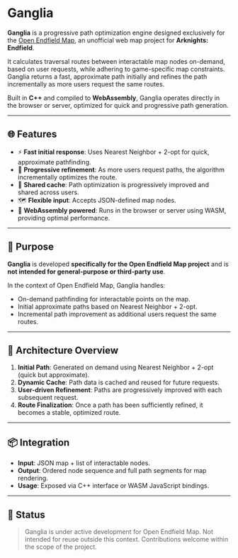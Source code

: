 # Ganglia

**Ganglia** is a progressive path optimization engine designed exclusively for the [Open Endfield Map](https://github.com/your-org/open-endfield-map), an unofficial web map project for **Arknights: Endfield**.

It calculates traversal routes between interactable map nodes on-demand, based on user requests, while adhering to game-specific map constraints. Ganglia returns a fast, approximate path initially and refines the path incrementally as more users request the same routes.

Built in **C++** and compiled to **WebAssembly**, Ganglia operates directly in the browser or server, optimized for quick and progressive path generation.

---

## 🌐 Features

- ⚡ **Fast initial response**: Uses Nearest Neighbor + 2-opt for quick, approximate pathfinding.
- 🔁 **Progressive refinement**: As more users request paths, the algorithm incrementally optimizes the route.
- 🧠 **Shared cache**: Path optimization is progressively improved and shared across users.
- 🗺️ **Flexible input**: Accepts JSON-defined map nodes.
- 🚀 **WebAssembly powered**: Runs in the browser or server using WASM, providing optimal performance.

---

## 🎯 Purpose

**Ganglia** is developed **specifically for the Open Endfield Map project** and is **not intended for general-purpose or third-party use**.

In the context of Open Endfield Map, Ganglia handles:
- On-demand pathfinding for interactable points on the map.
- Initial approximate paths based on Nearest Neighbor + 2-opt.
- Incremental path improvement as additional users request the same routes.

---

## 🔧 Architecture Overview

1. **Initial Path**: Generated on demand using Nearest Neighbor + 2-opt (quick but approximate).
2. **Dynamic Cache**: Path data is cached and reused for future requests.
3. **User-driven Refinement**: Paths are progressively improved with each subsequent request.
4. **Route Finalization**: Once a path has been sufficiently refined, it becomes a stable, optimized route.

---

## 📦 Integration

- **Input**: JSON map + list of interactable nodes.
- **Output**: Ordered node sequence and full path segments for map rendering.
- **Usage**: Exposed via C++ interface or WASM JavaScript bindings.

---

## 🧪 Status

> Ganglia is under active development for Open Endfield Map.
> Not intended for reuse outside this context.
> Contributions welcome within the scope of the project.
